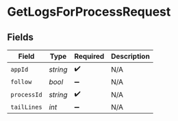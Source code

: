 # GetLogsForProcessRequest


## Fields

| Field              | Type               | Required           | Description        |
| ------------------ | ------------------ | ------------------ | ------------------ |
| `appId`            | *string*           | :heavy_check_mark: | N/A                |
| `follow`           | *bool*             | :heavy_minus_sign: | N/A                |
| `processId`        | *string*           | :heavy_check_mark: | N/A                |
| `tailLines`        | *int*              | :heavy_minus_sign: | N/A                |